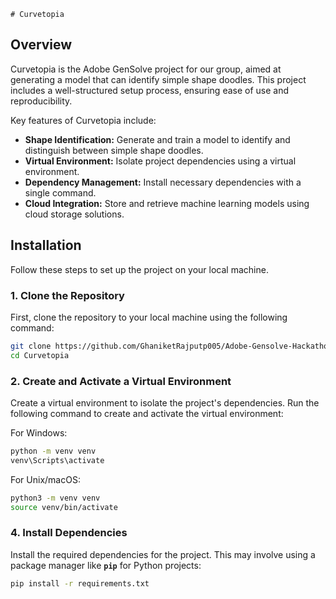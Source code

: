     # Curvetopia

## Overview

Curvetopia is the Adobe GenSolve project for our group, aimed at generating a model that can identify simple shape doodles. This project includes a well-structured setup process, ensuring ease of use and reproducibility. 

Key features of Curvetopia include:

- **Shape Identification:** Generate and train a model to identify and distinguish between simple shape doodles.
- **Virtual Environment:** Isolate project dependencies using a virtual environment.
- **Dependency Management:** Install necessary dependencies with a single command.
- **Cloud Integration:** Store and retrieve machine learning models using cloud storage solutions.

## Installation

Follow these steps to set up the project on your local machine.

### 1. Clone the Repository

First, clone the repository to your local machine using the following command:

```bash
git clone https://github.com/GhaniketRajputp005/Adobe-Gensolve-Hackathon-2024.git
cd Curvetopia
```

### 2. Create and Activate a Virtual Environment

Create a virtual environment to isolate the project's dependencies. Run the following command to create and activate the virtual environment:

For Windows:
```bash
python -m venv venv
venv\Scripts\activate
```

For Unix/macOS:
```bash
python3 -m venv venv
source venv/bin/activate
```




### 4. Install Dependencies

Install the required dependencies for the project. This may involve using a package manager like **`pip`** for Python projects:

```bash
pip install -r requirements.txt
```
